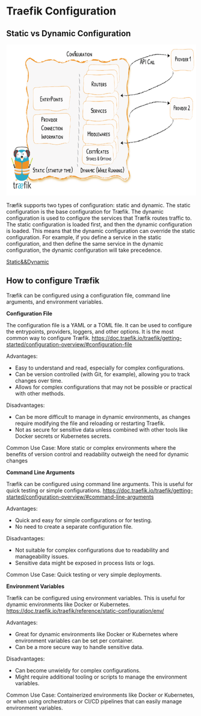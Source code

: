# Traefik Configuration

## Static vs Dynamic Configuration

<img src="images/configurations.png" width="800" height="400">

Træfik supports two types of configuration: static and dynamic. The static configuration is the base configuration for Træfik. The dynamic configuration is used to configure the services that Træfik routes traffic to.
The static configuration is loaded first, and then the dynamic configuration is loaded. This means that the dynamic configuration can override the static configuration.
For example, if you define a service in the static configuration, and then define the same service in the dynamic configuration, the dynamic configuration will take precedence.

[Static&&Dynamic](https://doc.traefik.io/traefik/getting-started/configuration-overview/#static-vs-dynamic-configuration)


## How to configure Træfik

Træfik can be configured using a configuration file, command line arguments, and environment variables.

**Configuration File**

The configuration file is a YAML or a TOML file. It can be used to configure the entrypoints, providers, loggers, and other options. It is the most common way to configure Træfik.
https://doc.traefik.io/traefik/getting-started/configuration-overview/#configuration-file

Advantages:

- Easy to understand and read, especially for complex configurations.
- Can be version controlled (with Git, for example), allowing you to track changes over time.
- Allows for complex configurations that may not be possible or practical with other methods.

Disadvantages:

- Can be more difficult to manage in dynamic environments, as changes require modifying the file and reloading or restarting Traefik.
- Not as secure for sensitive data unless combined with other tools like Docker secrets or Kubernetes secrets.

Common Use Case: More static or complex environments where the benefits of version control and readability outweigh the need for dynamic changes

**Command Line Arguments**

Træfik can be configured using command line arguments. This is useful for quick testing or simple configurations.
https://doc.traefik.io/traefik/getting-started/configuration-overview/#command-line-arguments

Advantages:

- Quick and easy for simple configurations or for testing.
- No need to create a separate configuration file.

Disadvantages:

- Not suitable for complex configurations due to readability and manageability issues.
- Sensitive data might be exposed in process lists or logs.

Common Use Case: Quick testing or very simple deployments.

**Environment Variables**

Træfik can be configured using environment variables. This is useful for dynamic environments like Docker or Kubernetes.
https://doc.traefik.io/traefik/reference/static-configuration/env/

Advantages:

- Great for dynamic environments like Docker or Kubernetes where environment variables can be set per container.
- Can be a more secure way to handle sensitive data.

Disadvantages:

- Can become unwieldy for complex configurations.
- Might require additional tooling or scripts to manage the environment variables.

Common Use Case: Containerized environments like Docker or Kubernetes, or when using orchestrators or CI/CD pipelines that can easily manage environment variables.